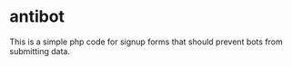 # antibot
This is a simple php code for signup forms that should prevent bots from submitting data. 

